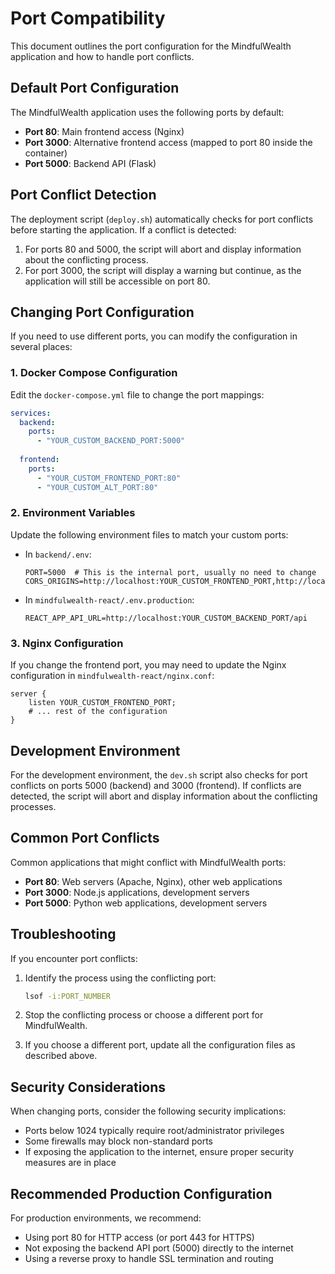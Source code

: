 # Port Compatibility

This document outlines the port configuration for the MindfulWealth application and how to handle port conflicts.

## Default Port Configuration

The MindfulWealth application uses the following ports by default:

- **Port 80**: Main frontend access (Nginx)
- **Port 3000**: Alternative frontend access (mapped to port 80 inside the container)
- **Port 5000**: Backend API (Flask)

## Port Conflict Detection

The deployment script (`deploy.sh`) automatically checks for port conflicts before starting the application. If a conflict is detected:

1. For ports 80 and 5000, the script will abort and display information about the conflicting process.
2. For port 3000, the script will display a warning but continue, as the application will still be accessible on port 80.

## Changing Port Configuration

If you need to use different ports, you can modify the configuration in several places:

### 1. Docker Compose Configuration

Edit the `docker-compose.yml` file to change the port mappings:

```yaml
services:
  backend:
    ports:
      - "YOUR_CUSTOM_BACKEND_PORT:5000"
  
  frontend:
    ports:
      - "YOUR_CUSTOM_FRONTEND_PORT:80"
      - "YOUR_CUSTOM_ALT_PORT:80"
```

### 2. Environment Variables

Update the following environment files to match your custom ports:

- In `backend/.env`:

  ```
  PORT=5000  # This is the internal port, usually no need to change
  CORS_ORIGINS=http://localhost:YOUR_CUSTOM_FRONTEND_PORT,http://localhost:YOUR_CUSTOM_ALT_PORT
  ```

- In `mindfulwealth-react/.env.production`:

  ```
  REACT_APP_API_URL=http://localhost:YOUR_CUSTOM_BACKEND_PORT/api
  ```

### 3. Nginx Configuration

If you change the frontend port, you may need to update the Nginx configuration in `mindfulwealth-react/nginx.conf`:

```
server {
    listen YOUR_CUSTOM_FRONTEND_PORT;
    # ... rest of the configuration
}
```

## Development Environment

For the development environment, the `dev.sh` script also checks for port conflicts on ports 5000 (backend) and 3000 (frontend). If conflicts are detected, the script will abort and display information about the conflicting processes.

## Common Port Conflicts

Common applications that might conflict with MindfulWealth ports:

- **Port 80**: Web servers (Apache, Nginx), other web applications
- **Port 3000**: Node.js applications, development servers
- **Port 5000**: Python web applications, development servers

## Troubleshooting

If you encounter port conflicts:

1. Identify the process using the conflicting port:

   ```bash
   lsof -i:PORT_NUMBER
   ```

2. Stop the conflicting process or choose a different port for MindfulWealth.

3. If you choose a different port, update all the configuration files as described above.

## Security Considerations

When changing ports, consider the following security implications:

- Ports below 1024 typically require root/administrator privileges
- Some firewalls may block non-standard ports
- If exposing the application to the internet, ensure proper security measures are in place

## Recommended Production Configuration

For production environments, we recommend:

- Using port 80 for HTTP access (or port 443 for HTTPS)
- Not exposing the backend API port (5000) directly to the internet
- Using a reverse proxy to handle SSL termination and routing
